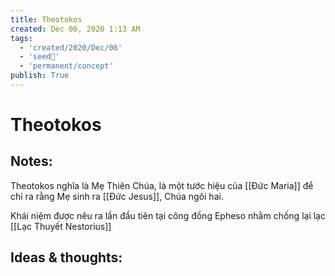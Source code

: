 ```yaml
---
title: Theotokos
created: Dec 06, 2020 1:13 AM
tags:
  - 'created/2020/Dec/06'
  - 'seed🥜'
  - 'permanent/concept'
publish: True
---
```

# Theotokos

## Notes:
Theotokos nghĩa là Mẹ Thiên Chúa, là một tước hiệu của [[Đức Maria]] để chỉ ra rằng Mẹ sinh ra [[Đức Jesus]], Chúa ngôi hai.

Khái niệm được nêu ra lần đầu tiên tại công đồng Epheso nhằm chống lại lạc  [[Lạc Thuyết Nestorius]]

## Ideas & thoughts:
